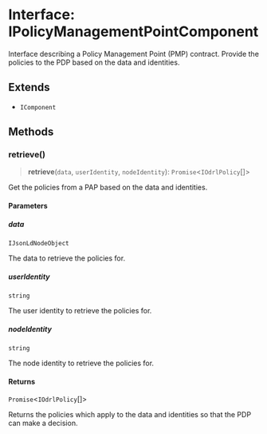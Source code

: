 # Interface: IPolicyManagementPointComponent

Interface describing a Policy Management Point (PMP) contract.
Provide the policies to the PDP based on the data and identities.

## Extends

- `IComponent`

## Methods

### retrieve()

> **retrieve**(`data`, `userIdentity`, `nodeIdentity`): `Promise`\<`IOdrlPolicy`[]\>

Get the policies from a PAP based on the data and identities.

#### Parameters

##### data

`IJsonLdNodeObject`

The data to retrieve the policies for.

##### userIdentity

`string`

The user identity to retrieve the policies for.

##### nodeIdentity

`string`

The node identity to retrieve the policies for.

#### Returns

`Promise`\<`IOdrlPolicy`[]\>

Returns the policies which apply to the data and identities so that the PDP can make a decision.
